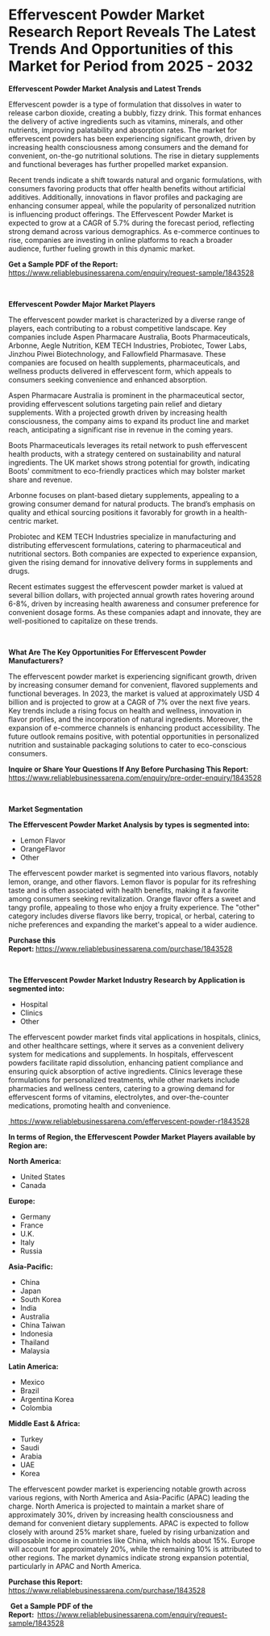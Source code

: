 <p><h1>Effervescent Powder Market Research Report Reveals The Latest Trends And Opportunities of this Market for Period from 2025 - 2032</h1></p><p><strong>Effervescent Powder Market Analysis and Latest Trends</strong></p>
<p><p>Effervescent powder is a type of formulation that dissolves in water to release carbon dioxide, creating a bubbly, fizzy drink. This format enhances the delivery of active ingredients such as vitamins, minerals, and other nutrients, improving palatability and absorption rates. The market for effervescent powders has been experiencing significant growth, driven by increasing health consciousness among consumers and the demand for convenient, on-the-go nutritional solutions. The rise in dietary supplements and functional beverages has further propelled market expansion.</p><p>Recent trends indicate a shift towards natural and organic formulations, with consumers favoring products that offer health benefits without artificial additives. Additionally, innovations in flavor profiles and packaging are enhancing consumer appeal, while the popularity of personalized nutrition is influencing product offerings. The Effervescent Powder Market is expected to grow at a CAGR of 5.7% during the forecast period, reflecting strong demand across various demographics. As e-commerce continues to rise, companies are investing in online platforms to reach a broader audience, further fueling growth in this dynamic market.</p></p>
<p><strong>Get a Sample PDF of the Report:&nbsp;</strong> <a href="https://www.reliablebusinessarena.com/enquiry/request-sample/1843528?utm_campaign=3028&utm_medium=2&utm_source=Github&utm_content=ia&utm_term=19042025&utm_id=effervescent-powder">https://www.reliablebusinessarena.com/enquiry/request-sample/1843528</a></p>
<p>&nbsp;</p>
<p><strong>Effervescent Powder Major Market Players</strong></p>
<p><p>The effervescent powder market is characterized by a diverse range of players, each contributing to a robust competitive landscape. Key companies include Aspen Pharmacare Australia, Boots Pharmaceuticals, Arbonne, Aegle Nutrition, KEM TECH Industries, Probiotec, Tower Labs, Jinzhou Piwei Biotechnology, and Fallowfield Pharmasave. These companies are focused on health supplements, pharmaceuticals, and wellness products delivered in effervescent form, which appeals to consumers seeking convenience and enhanced absorption.</p><p>Aspen Pharmacare Australia is prominent in the pharmaceutical sector, providing effervescent solutions targeting pain relief and dietary supplements. With a projected growth driven by increasing health consciousness, the company aims to expand its product line and market reach, anticipating a significant rise in revenue in the coming years.</p><p>Boots Pharmaceuticals leverages its retail network to push effervescent health products, with a strategy centered on sustainability and natural ingredients. The UK market shows strong potential for growth, indicating Boots' commitment to eco-friendly practices which may bolster market share and revenue.</p><p>Arbonne focuses on plant-based dietary supplements, appealing to a growing consumer demand for natural products. The brand’s emphasis on quality and ethical sourcing positions it favorably for growth in a health-centric market.</p><p>Probiotec and KEM TECH Industries specialize in manufacturing and distributing effervescent formulations, catering to pharmaceutical and nutritional sectors. Both companies are expected to experience expansion, given the rising demand for innovative delivery forms in supplements and drugs.</p><p>Recent estimates suggest the effervescent powder market is valued at several billion dollars, with projected annual growth rates hovering around 6-8%, driven by increasing health awareness and consumer preference for convenient dosage forms. As these companies adapt and innovate, they are well-positioned to capitalize on these trends.</p></p>
<p>&nbsp;</p>
<p><strong>What Are The Key Opportunities For Effervescent Powder Manufacturers?</strong></p>
<p><p>The effervescent powder market is experiencing significant growth, driven by increasing consumer demand for convenient, flavored supplements and functional beverages. In 2023, the market is valued at approximately USD 4 billion and is projected to grow at a CAGR of 7% over the next five years. Key trends include a rising focus on health and wellness, innovation in flavor profiles, and the incorporation of natural ingredients. Moreover, the expansion of e-commerce channels is enhancing product accessibility. The future outlook remains positive, with potential opportunities in personalized nutrition and sustainable packaging solutions to cater to eco-conscious consumers.</p></p>
<p><strong>Inquire or Share Your Questions If Any Before Purchasing This Report:</strong> <a href="https://www.reliablebusinessarena.com/enquiry/pre-order-enquiry/1843528?utm_campaign=3028&utm_medium=2&utm_source=Github&utm_content=ia&utm_term=19042025&utm_id=effervescent-powder">https://www.reliablebusinessarena.com/enquiry/pre-order-enquiry/1843528</a></p>
<p>&nbsp;</p>
<p><strong>Market Segmentation</strong></p>
<p><strong>The Effervescent Powder Market Analysis by types is segmented into:</strong></p>
<p><ul><li>Lemon Flavor</li><li>OrangeFlavor</li><li>Other</li></ul></p>
<p><p>The effervescent powder market is segmented into various flavors, notably lemon, orange, and other flavors. Lemon flavor is popular for its refreshing taste and is often associated with health benefits, making it a favorite among consumers seeking revitalization. Orange flavor offers a sweet and tangy profile, appealing to those who enjoy a fruity experience. The "other" category includes diverse flavors like berry, tropical, or herbal, catering to niche preferences and expanding the market's appeal to a wider audience.</p></p>
<p><strong>Purchase this Report:&nbsp;</strong><a href="https://www.reliablebusinessarena.com/purchase/1843528?utm_campaign=3028&utm_medium=2&utm_source=Github&utm_content=ia&utm_term=19042025&utm_id=effervescent-powder">https://www.reliablebusinessarena.com/purchase/1843528</a></p>
<p>&nbsp;</p>
<p><strong>The Effervescent Powder Market Industry Research by Application is segmented into:</strong></p>
<p><ul><li>Hospital</li><li>Clinics</li><li>Other</li></ul></p>
<p><p>The effervescent powder market finds vital applications in hospitals, clinics, and other healthcare settings, where it serves as a convenient delivery system for medications and supplements. In hospitals, effervescent powders facilitate rapid dissolution, enhancing patient compliance and ensuring quick absorption of active ingredients. Clinics leverage these formulations for personalized treatments, while other markets include pharmacies and wellness centers, catering to a growing demand for effervescent forms of vitamins, electrolytes, and over-the-counter medications, promoting health and convenience.</p></p>
<p><a href="https://www.reliablebusinessarena.com/effervescent-powder-r1843528?utm_campaign=3028&utm_medium=2&utm_source=Github&utm_content=ia&utm_term=19042025&utm_id=effervescent-powder">&nbsp;https://www.reliablebusinessarena.com/effervescent-powder-r1843528</a></p>
<p><strong>In terms of Region, the Effervescent Powder Market Players available by Region are:</strong></p>
<p>
    <p> <strong> North America: </strong>
        <ul>
            <li>United States</li>
            <li>Canada</li>
        </ul>
        </p> 
    <p> <strong> Europe: </strong>
        <ul>
            <li>Germany</li>
            <li>France</li>
            <li>U.K.</li>
            <li>Italy</li>
            <li>Russia</li>
        </ul>
        </p> 
    <p> <strong> Asia-Pacific: </strong>
        <ul>
            <li>China</li>
            <li>Japan</li>
            <li>South Korea</li>
            <li>India</li>
            <li>Australia</li>
            <li>China Taiwan</li>
            <li>Indonesia</li>
            <li>Thailand</li>
            <li>Malaysia</li>
        </ul>
        </p> 
    <p> <strong> Latin America: </strong>
        <ul>
            <li>Mexico</li>
            <li>Brazil</li>
            <li>Argentina Korea</li>
            <li>Colombia</li>
        </ul>
        </p> 
    <p> <strong> Middle East & Africa: </strong>
        <ul>
            <li>Turkey</li>
            <li>Saudi</li>
            <li>Arabia</li>
            <li>UAE</li>
            <li>Korea</li>
        </ul>
    </p>
    </p>
<p><p>The effervescent powder market is experiencing notable growth across various regions, with North America and Asia-Pacific (APAC) leading the charge. North America is projected to maintain a market share of approximately 30%, driven by increasing health consciousness and demand for convenient dietary supplements. APAC is expected to follow closely with around 25% market share, fueled by rising urbanization and disposable income in countries like China, which holds about 15%. Europe will account for approximately 20%, while the remaining 10% is attributed to other regions. The market dynamics indicate strong expansion potential, particularly in APAC and North America.</p></p>
<p><strong>Purchase this Report: </strong><a href="https://www.reliablebusinessarena.com/purchase/1843528?utm_campaign=3028&utm_medium=2&utm_source=Github&utm_content=ia&utm_term=19042025&utm_id=effervescent-powder">https://www.reliablebusinessarena.com/purchase/1843528</a></p>
<p>&nbsp;<strong>Get a Sample PDF of the Report:&nbsp;&nbsp;</strong><a href="https://www.reliablebusinessarena.com/enquiry/request-sample/1843528?utm_campaign=3028&utm_medium=2&utm_source=Github&utm_content=ia&utm_term=19042025&utm_id=effervescent-powder">https://www.reliablebusinessarena.com/enquiry/request-sample/1843528</a></p>
<p><strong></strong></p>
<p><p></p><p></p><p></p></p>